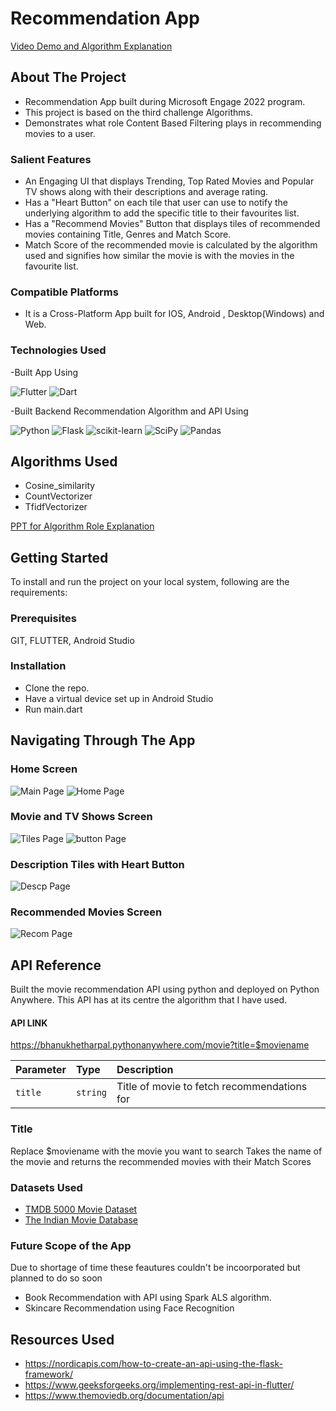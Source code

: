 # Recommendation App

[Video Demo and Algorithm Explanation](https://www.canva.com/design/DAFCAJyCcyU/t6Spl5Rm5g-_XY6yeCZEXg/watch?utm_content=DAFCAJyCcyU&utm_campaign=designshare&utm_medium=link&utm_source=publishsharelink)

## About The Project
- Recommendation App built during Microsoft Engage 2022 program.
- This project is based on the third challenge Algorithms.
- Demonstrates what role Content Based Filtering plays in recommending movies to a user.

### Salient Features
- An Engaging UI that displays Trending, Top Rated Movies and Popular TV shows along with their descriptions and average rating.
- Has a "Heart Button" on each tile that user can use to notify the underlying algorithm to add the specific title to their favourites list.
- Has a "Recommend Movies" Button that displays tiles of recommended movies containing Title, Genres and Match Score.
- Match Score of the recommended movie is calculated by the algorithm used and signifies how similar the movie is with the movies in the favourite list.
### Compatible Platforms
- It is a Cross-Platform App built for IOS, Android , Desktop(Windows) and Web.
### Technologies Used

-Built App Using

![Flutter](https://img.shields.io/badge/Flutter-%2302569B.svg?style=for-the-badge&logo=Flutter&logoColor=white)
![Dart](https://img.shields.io/badge/dart-%230175C2.svg?style=for-the-badge&logo=dart&logoColor=white)


-Built Backend Recommendation Algorithm and API Using

![Python](https://img.shields.io/badge/python-3670A0?style=for-the-badge&logo=python&logoColor=ffdd54)
![Flask](https://img.shields.io/badge/flask-%23000.svg?style=for-the-badge&logo=flask&logoColor=white)
![scikit-learn](https://img.shields.io/badge/scikit--learn-%23F7931E.svg?style=for-the-badge&logo=scikit-learn&logoColor=white)
![SciPy](https://img.shields.io/badge/SciPy-%230C55A5.svg?style=for-the-badge&logo=scipy&logoColor=%white)
![Pandas](https://img.shields.io/badge/pandas-%23150458.svg?style=for-the-badge&logo=pandas&logoColor=white)

## Algorithms Used 
- Cosine_similarity
- CountVectorizer
- TfidfVectorizer

[PPT for Algorithm Role Explanation](https://www.canva.com/design/DAFCANVAQmo/mrKHSsUqIKaDHAt5xezHOg/view?utm_content=DAFCANVAQmo&utm_campaign=designshare&utm_medium=link2&utm_source=sharebutton)

## Getting Started
To install and run the project on your local system, following are the requirements:

### Prerequisites
GIT, FLUTTER, Android Studio

### Installation
- Clone the repo. 
- Have a virtual device set up in Android Studio
- Run main.dart

## Navigating Through The App
### Home Screen
 ![Main Page](images/main.jpeg?raw=true)     ![Home Page](images/home.jpeg?raw=true) 
### Movie and TV Shows Screen
![Tiles Page](images/tiles.jpeg?raw=true)
![button Page](images/recommend.png?raw=true)
### Description Tiles with Heart Button
![Descp Page](images/movie_tile.jpeg?raw=true)
### Recommended Movies Screen
![Recom Page](images/image.png?raw=true)

## API Reference
Built the movie recommendation API using python and deployed on Python Anywhere. This API has at its centre the algorithm that I have used. 

#### API LINK

https://bhanukhetharpal.pythonanywhere.com/movie?title=$moviename

 


| Parameter | Type     | Description                       |
| :-------- | :------- | :-------------------------------- |
| `title`      | `string` | Title of movie to fetch recommendations for |

### Title
Replace $moviename with the movie you want to search
Takes the name of the movie and returns the recommended movies with their Match Scores

### Datasets Used
- [TMDB 5000 Movie Dataset](https://www.kaggle.com/datasets/tmdb/tmdb-movie-metadata)
- [The Indian Movie Database](https://www.kaggle.com/datasets/pncnmnp/the-indian-movie-database)

### Future Scope of the App
Due to shortage of time these feautures couldn't be incoorporated but planned to do so soon
- Book Recommendation with API using Spark ALS algorithm.
- Skincare Recommendation using Face Recognition

## Resources Used
- https://nordicapis.com/how-to-create-an-api-using-the-flask-framework/
- https://www.geeksforgeeks.org/implementing-rest-api-in-flutter/
- https://www.themoviedb.org/documentation/api
